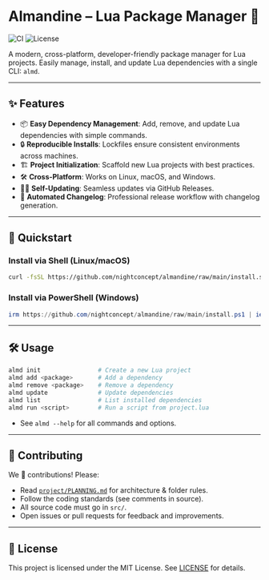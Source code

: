# Almandine – Lua Package Manager 💎

![CI](https://img.shields.io/github/actions/workflow/status/nightconcept/almandine/release.yml?branch=main)
![License](https://img.shields.io/github/license/nightconcept/almandine)

A modern, cross-platform, developer-friendly package manager for Lua projects.
Easily manage, install, and update Lua dependencies with a single CLI: `almd`.

---

## ✨ Features

- 📦 **Easy Dependency Management**: Add, remove, and update Lua dependencies with simple commands.
- 🔒 **Reproducible Installs**: Lockfiles ensure consistent environments across machines.
- 🏗️ **Project Initialization**: Scaffold new Lua projects with best practices.
- 🛠️ **Cross-Platform**: Works on Linux, macOS, and Windows.
- 🧑‍💻 **Self-Updating**: Seamless updates via GitHub Releases.
- 📝 **Automated Changelog**: Professional release workflow with changelog generation.

---

## 🚀 Quickstart

### Install via Shell (Linux/macOS)

```sh
curl -fsSL https://github.com/nightconcept/almandine/raw/main/install.sh | sh
```

### Install via PowerShell (Windows)

```powershell
irm https://github.com/nightconcept/almandine/raw/main/install.ps1 | iex
```

---

## 🛠️ Usage

```sh
almd init                # Create a new Lua project
almd add <package>       # Add a dependency
almd remove <package>    # Remove a dependency
almd update              # Update dependencies
almd list                # List installed dependencies
almd run <script>        # Run a script from project.lua
```

- See `almd --help` for all commands and options.

---

## 🤝 Contributing

We 💙 contributions! Please:
- Read [`project/PLANNING.md`](project/PLANNING.md) for architecture & folder rules.
- Follow the coding standards (see comments in source).
- All source code must go in `src/`.
- Open issues or pull requests for feedback and improvements.

---

## 📜 License

This project is licensed under the MIT License. See [LICENSE](LICENSE) for details.
